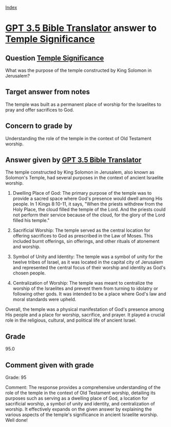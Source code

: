
[Index](../../index.md)
# [GPT 3.5 Bible Translator](../../answering_models/GPT_3.5_Bible_Translator.md) answer to [Temple Significance](../../questions/Temple_Significance.md)

## Question [Temple Significance](../../questions/Temple_Significance.md)
What was the purpose of the temple constructed by King Solomon in Jerusalem?

## Target answer from notes
The temple was built as a permanent place of worship for the Israelites to pray and offer sacrifices to God.

## Concern to grade by
Understanding the role of the temple in the context of Old Testament worship.

## Answer given by [GPT 3.5 Bible Translator](../../answering_models/GPT_3.5_Bible_Translator.md)
The temple constructed by King Solomon in Jerusalem, also known as Solomon's Temple, had several purposes in the context of ancient Israelite worship. 

1. Dwelling Place of God: The primary purpose of the temple was to provide a sacred space where God's presence would dwell among His people. In 1 Kings 8:10-11, it says, "When the priests withdrew from the Holy Place, the cloud filled the temple of the Lord. And the priests could not perform their service because of the cloud, for the glory of the Lord filled his temple."

2. Sacrificial Worship: The temple served as the central location for offering sacrifices to God as prescribed in the Law of Moses. This included burnt offerings, sin offerings, and other rituals of atonement and worship.

3. Symbol of Unity and Identity: The temple was a symbol of unity for the twelve tribes of Israel, as it was located in the capital city of Jerusalem and represented the central focus of their worship and identity as God's chosen people.

4. Centralization of Worship: The temple was meant to centralize the worship of the Israelites and prevent them from turning to idolatry or following other gods. It was intended to be a place where God's law and moral standards were upheld.

Overall, the temple was a physical manifestation of God's presence among His people and a place for worship, sacrifice, and prayer. It played a crucial role in the religious, cultural, and political life of ancient Israel.

## Grade
95.0

## Comment given with grade
Grade: 95

Comment: The response provides a comprehensive understanding of the role of the temple in the context of Old Testament worship, detailing its purposes such as serving as a dwelling place of God, a location for sacrificial worship, a symbol of unity and identity, and centralization of worship. It effectively expands on the given answer by explaining the various aspects of the temple's significance in ancient Israelite worship. Well done!
